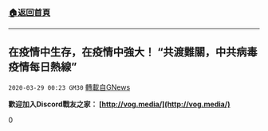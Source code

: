 ###  [:house:返回首頁](https://github.com/ourhimalayas/txt)
---

## 在疫情中生存，在疫情中強大！ “共渡難關，中共病毒疫情每日熱線”
`2020-03-29 00:23 GM30` [轉載自GNews](https://gnews.org/zh-hant/155750/)

**歡迎加入Discord戰友之家： [http://vog.media/](http://vog.media/)**

0
